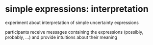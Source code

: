 # simple expressions: interpretation
experiment about interpretation of simple uncertainty expressions

participants receive messages containing the expressions (possibly, probably, ...) and provide intuitions about their meaning
